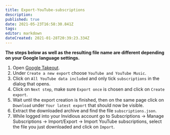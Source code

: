```yaml
---
title: Export-YouTube-subscriptions
description: 
published: true
date: 2021-05-23T16:58:30.841Z
tags: 
editor: markdown
dateCreated: 2021-01-28T20:39:23.334Z
---
```


**The steps below as well as the resulting file name are different depending on your Google language
settings.**

1. Open [Google Takeout](https://takeout.google.com/takeout/custom/youtube).
2. Under `Create a new export` choose `YouTube and YouTube Music`.
3. Click on `All YouTube data included` and only tick `subscriptions` in the dialog that opens.
4. Click on `Next step`, make sure `Export once` is chosen and click on `Create export`.
5. Wait until the export creation is finished, then on the same page click on `Download` under
   `Your latest export` that should now be visible.
6. Extract the downloaded archive and find the file `subscriptions.json`.
7. While logged into your Invidious account go to Subscriptions -> Manage Subscriptions ->
   Import/Export -> Import YouTube subscriptions, select the file you just downloaded and click on
   `Import`.
